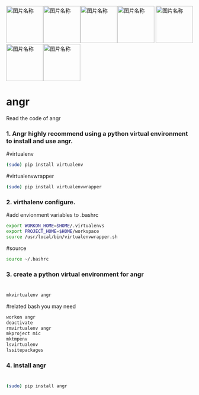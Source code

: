 <img src="http://angr.io/img/angry_face.png" width = "100" height = "100" alt="图片名称" /><img src="http://angr.io/img/angry_face.png" width = "100" height = "100" alt="图片名称" /><img src="http://angr.io/img/angry_face.png" width = "100" height = "100" alt="图片名称" /><img src="http://angr.io/img/angry_face.png" width = "100" height = "100" alt="图片名称" /> <img src="http://angr.io/img/angry_face.png" width = "100" height = "100" alt="图片名称" /><img src="http://angr.io/img/angry_face.png" width = "100" height = "100" alt="图片名称" /><img src="http://angr.io/img/angry_face.png" width = "100" height = "100" alt="图片名称" />
# angr
Read the code of angr
### 1. Angr highly recommend using a python virtual environment to install and use angr. 
  #virtualenv
 
  ```bash
  (sudo) pip install virtualenv
  ```

  #virtualenvwrapper
  ```Bash
  (sudo) pip install virtualenvwrapper
  ```

### 2. virthalenv configure.
  #add envionment variables to .bashrc
   ``` bash
   export WORKON_HOME=$HOME/.virtualenvs
   export PROJECT_HOME=$HOME/workspace
   source /usr/local/bin/virtualenvwrapper.sh
   ```
   
   #source
   ```bash
   source ~/.bashrc
   ```
   
 ### 3. create a python virtual environment for angr
  #
  ```bash
  mkvirtualenv angr
  ```
  #related bash you may need
  ```bash
  workon angr
  deactivate
  rmvirtualenv angr
  mkproject mic
  mktmpenv
  lsvirtualenv
  lssitepackages
  ```
 ### 4. install angr
  #
  ```bash
  (sudo) pip install angr
  ```
  

